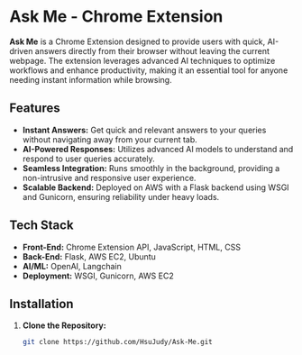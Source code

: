 # Ask Me - Chrome Extension

**Ask Me** is a Chrome Extension designed to provide users with quick, AI-driven answers directly from their browser without leaving the current webpage. The extension leverages advanced AI techniques to optimize workflows and enhance productivity, making it an essential tool for anyone needing instant information while browsing.

## Features

- **Instant Answers:** Get quick and relevant answers to your queries without navigating away from your current tab.
- **AI-Powered Responses:** Utilizes advanced AI models to understand and respond to user queries accurately.
- **Seamless Integration:** Runs smoothly in the background, providing a non-intrusive and responsive user experience.
- **Scalable Backend:** Deployed on AWS with a Flask backend using WSGI and Gunicorn, ensuring reliability under heavy loads.

## Tech Stack

- **Front-End:** Chrome Extension API, JavaScript, HTML, CSS
- **Back-End:** Flask, AWS EC2, Ubuntu
- **AI/ML:** OpenAI, Langchain
- **Deployment:** WSGI, Gunicorn, AWS EC2

## Installation

1. **Clone the Repository:**
   ```bash
   git clone https://github.com/HsuJudy/Ask-Me.git
